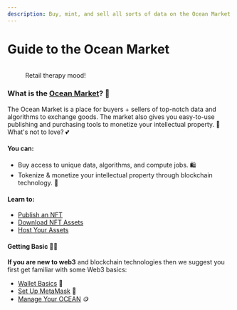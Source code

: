 ```yaml
---
description: Buy, mint, and sell all sorts of data on the Ocean Market
---
```


# Guide to the Ocean Market

<figure><img src="../.gitbook/assets/gif/shopping-minions.gif" alt=""><figcaption><p>Retail therapy mood!</p></figcaption></figure>

### What is the [Ocean Market](https://market.oceanprotocol.com/)? 🛒

The Ocean Market is a place for buyers + sellers of top-notch data and algorithms to exchange goods. The market also gives you easy-to-use publishing and purchasing tools to monetize your intellectual property. 🤑 What's not to love? 💕

#### **You can:**

* Buy access to unique data, algorithms, and compute jobs. 🛍️
* Tokenize & monetize your intellectual property through blockchain technology. 💪

#### **Learn to:**

* [Publish an NFT](publish-data-nfts.md)
* [Download NFT Assets](buy-data-nfts.md)
* [Host Your Assets](asset-hosting/README.md)

#### Getting Basic 💁‍♀️

**If you are new to web3** and blockchain technologies then we suggest you first get familiar with some Web3 basics:

* [Wallet Basics](../discover/wallets/README.md) 👛
* [Set Up MetaMask](../discover/wallets/metamask-setup.md) 🦊
* [Manage Your OCEAN](../discover/wallets-and-ocean.md) 🪙
